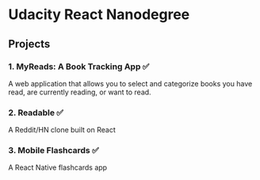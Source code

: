# Udacity React Nanodegree

## Projects

### 1. MyReads: A Book Tracking App ✅

A web application that allows you to select and categorize books you have read, are currently reading, or want to read. 

### 2. Readable ✅

A Reddit/HN clone built on React 

### 3. Mobile Flashcards ✅

A React Native flashcards app 

